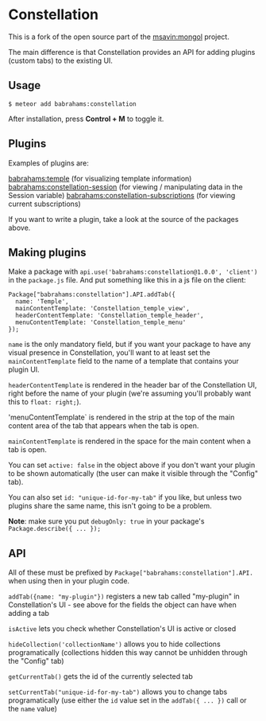 Constellation
=============

This is a fork of the open source part of the [msavin:mongol](https://github.com/msavin/Mongol) project.

The main difference is that Constellation provides an API for adding plugins (custom tabs) to the existing UI.

Usage
-----

	$ meteor add babrahams:constellation

After installation, press <strong>Control + M</strong> to toggle it.

Plugins
-------

Examples of plugins are:

[babrahams:temple](https://github.com/JackAdams/temple) (for visualizing template information)
[babrahams:constellation-session](https://github.com/JackAdams/constellation-session) (for viewing / manipulating data in the Session variable)
[babrahams:constellation-subscriptions](https://github.com/JackAdams/constellation-subscriptions) (for viewing current subscriptions)

If you want to write a plugin, take a look at the source of the packages above.

Making plugins
--------------

Make a package with `api.use('babrahams:constellation@1.0.0', 'client')` in the `package.js` file. And put something like this in a js file on the client:

```
Package["babrahams:constellation"].API.addTab({
  name: 'Temple',
  mainContentTemplate: 'Constellation_temple_view',
  headerContentTemplate: 'Constellation_temple_header',
  menuContentTemplate: 'Constellation_temple_menu'
});
```

`name` is the only mandatory field, but if you want your package to have any visual presence in Constellation, you'll want to at least set the `mainContentTemplate` field to the name of a template that contains your plugin UI.

`headerContentTemplate` is rendered in the header bar of the Constellation UI, right before the name of your plugin (we're assuming you'll probably want this to `float: right;`).

'menuContentTemplate` is rendered in the strip at the top of the main content area of the tab that appears when the tab is open.

`mainContentTemplate` is rendered in the space for the main content when a tab is open.

You can set `active: false` in the object above if you don't want your plugin to be shown automatically (the user can make it visible through the "Config" tab).

You can also set `id: "unique-id-for-my-tab"` if you like, but unless two plugins share the same name, this isn't going to be a problem.

__Note__: make sure you put `debugOnly: true` in your package's `Package.describe({ ... });`

API
---

All of these must be prefixed by `Package["babrahams:constellation"].API.` when using then in your plugin code.

`addTab({name: "my-plugin"})` registers a new tab called "my-plugin" in Constellation's UI - see above for the fields the object can have when adding a tab

`isActive` lets you check whether Constellation's UI is active or closed

`hideCollection('collectionName')` allows you to hide collections programatically (collections hidden this way cannot be unhidden through the "Config" tab)

`getCurrentTab()` gets the id of the currently selected tab

`setCurrentTab("unique-id-for-my-tab")` allows you to change tabs programatically (use either the `id` value set in the `addTab({ ... })` call or the `name` value)